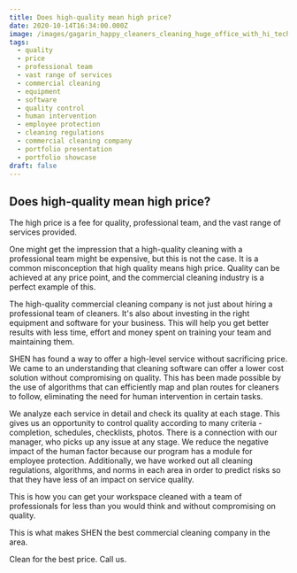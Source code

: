 ```yaml
---
title: Does high-quality mean high price?
date: 2020-10-14T16:34:00.000Z
image: /images/gagarin_happy_cleaners_cleaning_huge_office_with_hi_tech_equipm_f91cfd37-9108-40d1-8141-c99858660586.png
tags:
  - quality
  - price
  - professional team
  - vast range of services
  - commercial cleaning
  - equipment
  - software
  - quality control
  - human intervention
  - employee protection
  - cleaning regulations
  - commercial cleaning company
  - portfolio presentation
  - portfolio showcase
draft: false
---
```

## Does high-quality mean high price?

The high price is a fee for quality, professional team, and the vast range of services provided.

One might get the impression that a high-quality cleaning with a professional team might be expensive, but this is not the case. It is a common misconception that high quality means high price. Quality can be achieved at any price point, and the commercial cleaning industry is a perfect example of this.

The high-quality commercial cleaning company is not just about hiring a professional team of cleaners. It's also about investing in the right equipment and software for your business. This will help you get better results with less time, effort and money spent on training your team and maintaining them.

SHEN has found a way to offer a high-level service without sacrificing price. We came to an understanding that cleaning software can offer a lower cost solution without compromising on quality. This has been made possible by the use of algorithms that can efficiently map and plan routes for cleaners to follow, eliminating the need for human intervention in certain tasks.

We analyze each service in detail and check its quality at each stage. This gives us an opportunity to control quality according to many criteria - completion, schedules, checklists, photos. There is a connection with our manager, who picks up any issue at any stage. We reduce the negative impact of the human factor because our program has a module for employee protection. Additionally, we have worked out all cleaning regulations, algorithms, and norms in each area in order to predict risks so that they have less of an impact on service quality.

This is how you can get your workspace cleaned with a team of professionals for less than you would think and without compromising on quality.

This is what makes SHEN the best commercial cleaning company in the area.

Clean for the best price. Call us.